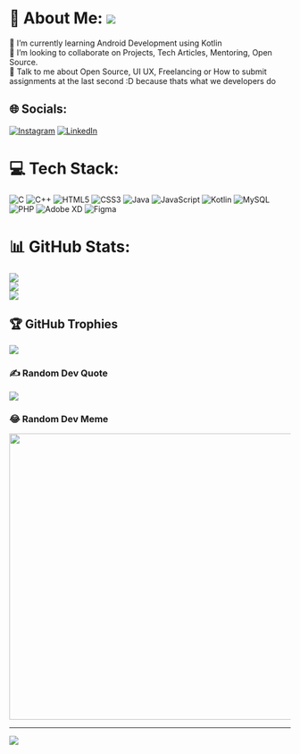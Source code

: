 # 💫 About Me: ![](https://cdn.discordapp.com/attachments/1030898960459636786/1035070079513137162/hi_1_1_1.gif)
🌱 I’m currently learning Android Development using Kotlin<br>👯 I’m looking to collaborate on   Projects, Tech Articles, Mentoring, Open Source.<br>💬  Talk to me about Open Source, UI UX, Freelancing or How to submit assignments at the last second :D because thats what we developers do<br>


## 🌐 Socials:
[![Instagram](https://img.shields.io/badge/Instagram-%23E4405F.svg?logo=Instagram&logoColor=white)](https://instagram.com/neeldoshii) [![LinkedIn](https://img.shields.io/badge/LinkedIn-%230077B5.svg?logo=linkedin&logoColor=white)](https://linkedin.com/in/neeldoshii) 

# 💻 Tech Stack:
![C](https://img.shields.io/badge/c-%2300599C.svg?style=for-the-badge&logo=c&logoColor=white) ![C++](https://img.shields.io/badge/c++-%2300599C.svg?style=for-the-badge&logo=c%2B%2B&logoColor=white) ![HTML5](https://img.shields.io/badge/html5-%23E34F26.svg?style=for-the-badge&logo=html5&logoColor=white) ![CSS3](https://img.shields.io/badge/css3-%231572B6.svg?style=for-the-badge&logo=css3&logoColor=white) ![Java](https://img.shields.io/badge/java-%23ED8B00.svg?style=for-the-badge&logo=java&logoColor=white) ![JavaScript](https://img.shields.io/badge/javascript-%23323330.svg?style=for-the-badge&logo=javascript&logoColor=%23F7DF1E) ![Kotlin](https://img.shields.io/badge/kotlin-%230095D5.svg?style=for-the-badge&logo=kotlin&logoColor=white) ![MySQL](https://img.shields.io/badge/mysql-%2300f.svg?style=for-the-badge&logo=mysql&logoColor=white) ![PHP](https://img.shields.io/badge/php-%23777BB4.svg?style=for-the-badge&logo=php&logoColor=white) ![Adobe XD](https://img.shields.io/badge/Adobe%20XD-470137?style=for-the-badge&logo=Adobe%20XD&logoColor=#FF61F6) 	![Figma](https://img.shields.io/badge/figma-%23F24E1E.svg?style=for-the-badge&logo=figma&logoColor=white)
# 📊 GitHub Stats:
![](https://github-readme-stats.vercel.app/api?username=neeldoshii&theme=dark&hide_border=false&include_all_commits=true&count_private=true)<br/>
![](https://github-readme-streak-stats.herokuapp.com/?user=neeldoshii&theme=dark&hide_border=false)<br/>
![](https://github-readme-stats.vercel.app/api/top-langs/?username=neeldoshii&theme=dark&hide_border=false&include_all_commits=true&count_private=true&layout=compact)

## 🏆 GitHub Trophies
![](https://github-profile-trophy.vercel.app/?username=neeldoshii&theme=radical&no-frame=false&no-bg=true&margin-w=4)

### ✍️ Random Dev Quote
![](https://quotes-github-readme.vercel.app/api?type=horizontal&theme=radical)

### 😂 Random Dev Meme
<img src="https://random-memer.herokuapp.com/" width="512px"/>

---
[![](https://visitcount.itsvg.in/api?id=neeldoshii&icon=0&color=0)](https://visitcount.itsvg.in)

<!-- Proudly created with GPRM ( https://gprm.itsvg.in ) -->
